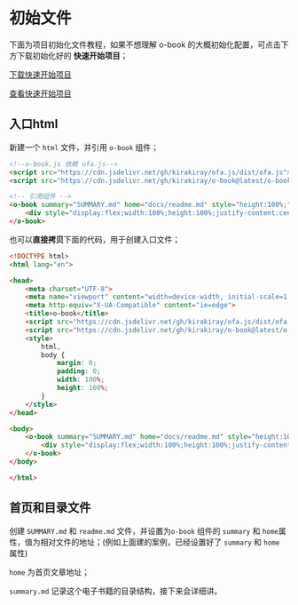 # 初始文件

下面为项目初始化文件教程，如果不想理解 o-book 的大概初始化配置，可点击下方下载初始化好的 **快速开始项目**；

<a href="../quickStart/quickStart.zip">下载快速开始项目</a>

<a href="../quickStart/index.html">查看快速开始项目</a>

## 入口html

新建一个 `html` 文件，并引用 `o-book` 组件；

```html
<!--o-book.js 依赖 ofa.js-->
<script src="https://cdn.jsdelivr.net/gh/kirakiray/ofa.js/dist/ofa.js"></script> 
<script src="https://cdn.jsdelivr.net/gh/kirakiray/o-book@latest/o-book.js"></script>

<!-- 引用组件 -->
<o-book summary="SUMMARY.md" home="docs/readme.md" style="height:100%;">
    <div style="display:flex;width:100%;height:100%;justify-content:center;align-items:center;">Loading...</div>
</o-book>
```

也可以**直接拷贝**下面的代码，用于创建入口文件；

```html
<!DOCTYPE html>
<html lang="en">

<head>
    <meta charset="UTF-8">
    <meta name="viewport" content="width=device-width, initial-scale=1.0">
    <meta http-equiv="X-UA-Compatible" content="ie=edge">
    <title>o-book</title>
    <script src="https://cdn.jsdelivr.net/gh/kirakiray/ofa.js/dist/ofa.js"></script>
    <script src="https://cdn.jsdelivr.net/gh/kirakiray/o-book@latest/o-book.js"></script>
    <style>
        html,
        body {
            margin: 0;
            padding: 0;
            width: 100%;
            height: 100%;
        }
    </style>
</head>

<body>
    <o-book summary="SUMMARY.md" home="docs/readme.md" style="height:100%;">
        <div style="display:flex;width:100%;height:100%;justify-content:center;align-items:center;">Loading...</div>
    </o-book>
</body>

</html>

```

## 首页和目录文件

创建 `SUMMARY.md` 和 `readme.md` 文件，并设置为`o-book` 组件的 `summary` 和 `home`属性，值为相对文件的地址；(例如上面建的案例，已经设置好了 `summary` 和 `home` 属性)

`home` 为首页文章地址；

`summary.md` 记录这个电子书籍的目录结构，接下来会详细讲。